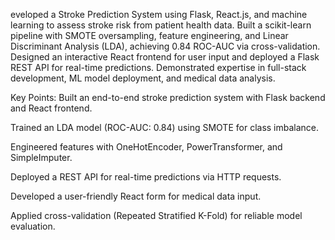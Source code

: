 eveloped a Stroke Prediction System using Flask, React.js, and machine learning to assess stroke risk from patient health data. Built a scikit-learn pipeline with SMOTE oversampling, feature engineering, and Linear Discriminant Analysis (LDA), achieving 0.84 ROC-AUC via cross-validation. Designed an interactive React frontend for user input and deployed a Flask REST API for real-time predictions. Demonstrated expertise in full-stack development, ML model deployment, and medical data analysis.

Key Points:
Built an end-to-end stroke prediction system with Flask backend and React frontend.

Trained an LDA model (ROC-AUC: 0.84) using SMOTE for class imbalance.

Engineered features with OneHotEncoder, PowerTransformer, and SimpleImputer.

Deployed a REST API for real-time predictions via HTTP requests.

Developed a user-friendly React form for medical data input.

Applied cross-validation (Repeated Stratified K-Fold) for reliable model evaluation.

